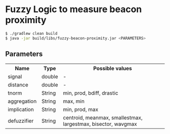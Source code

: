 # Fuzzy Logic to measure beacon proximity

```bash
$ ./gradlew clean build
$ java -jar build/libs/fuzzy-beacon-proximity.jar <PARAMETERS>
```

## Parameters
<table>
<tr>
<th>Name</th>
<th>Type</th>
<th>Possible values</th>
</tr>
<tr>
<td>signal</td>
<td>double</td>
<td>-</td>
</tr>
<tr>
<td>distance</td>
<td>double</td>
<td>-</td>
</tr>
<tr>
<td>tnorm</td>
<td>String</td>
<td>min, prod, bdiff, drastic</td>
</tr>
<tr>
<td>aggregation</td>
<td>String</td>
<td>max, min</td>
</tr>
<tr>
<td>implication</td>
<td>String</td>
<td>min, prod, max</td>
</tr>
<tr>
<td>defuzzifier</td>
<td>String</td>
<td>centroid, meanmax, smallestmax, largestmax, bisector, wavgmax</td>
</tr>
</table> 
